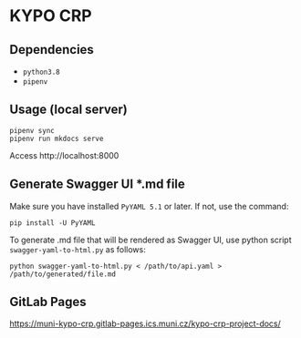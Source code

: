 # KYPO CRP

## Dependencies

* `python3.8`
* `pipenv`

## Usage (local server)

```
pipenv sync
pipenv run mkdocs serve
```

Access http://localhost:8000

## Generate Swagger UI *.md file
Make sure you have installed `PyYAML 5.1` or later. If not, use the command:
```
pip install -U PyYAML
``` 
To generate .md file that will be rendered as Swagger UI, use python script `swagger-yaml-to-html.py` as follows: 
```
python swagger-yaml-to-html.py < /path/to/api.yaml > /path/to/generated/file.md
```

## GitLab Pages
https://muni-kypo-crp.gitlab-pages.ics.muni.cz/kypo-crp-project-docs/
